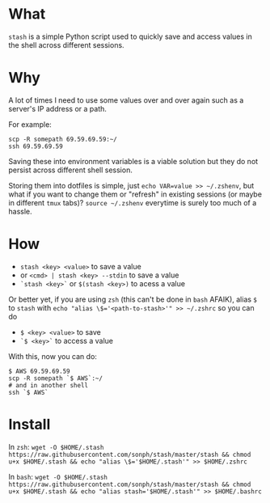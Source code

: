 # What
`stash` is a simple Python script used to quickly save and access values in the shell across different sessions.

# Why
A lot of times I need to use some values over and over again such as a server's IP address or a path.

For example:

    scp -R somepath 69.59.69.59:~/
    ssh 69.59.69.59

Saving these into environment variables is a viable solution but they do not persist across different shell session.

Storing them into dotfiles is simple, just `echo VAR=value >> ~/.zshenv`, but what if you want to change them or "refresh" in existing sessions (or maybe in different `tmux` tabs)? `source ~/.zshenv` everytime is surely too much of a hassle.

# How
* `stash <key> <value>` to save a value
* or `<cmd> | stash <key> --stdin` to save a value
* `` `stash <key>` `` or `$(stash <key>)` to acess a value

Or better yet, if you are using `zsh` (this can't be done in `bash` AFAIK), alias `$` to `stash` with `echo "alias \$='<path-to-stash>'" >> ~/.zshrc` so you can do

* `$ <key> <value>` to save
* `` `$ <key>` `` to access a value

With this, now you can do:

    $ AWS 69.59.69.59
    scp -R somepath `$ AWS`:~/
    # and in another shell
    ssh `$ AWS`



# Install
In `zsh`:
`wget -O $HOME/.stash https://raw.githubusercontent.com/sonph/stash/master/stash && chmod u+x $HOME/.stash && echo "alias \$='$HOME/.stash'" >> $HOME/.zshrc`

In `bash`:
`wget -O $HOME/.stash https://raw.githubusercontent.com/sonph/stash/master/stash && chmod u+x $HOME/.stash && echo "alias stash='$HOME/.stash'" >> $HOME/.bashrc`

